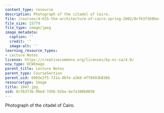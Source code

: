 ```yaml
---
content_type: resource
description: Photograph of the citadel of Cairo.
file: /courses/4-615-the-architecture-of-cairo-spring-2002/8cf63f3b9bed7d5692babe7a380b0850_1047.jpg
file_size: 15779
file_type: image/jpeg
image_metadata:
  caption: ''
  credit: ''
  image-alt: ''
learning_resource_types:
- Lecture Notes
license: https://creativecommons.org/licenses/by-nc-sa/4.0/
ocw_type: OCWImage
parent_title: Lecture Notes
parent_type: CourseSection
parent_uid: 6903e2f5-731a-0bfe-a3b8-4ff0493b836b
resourcetype: Image
title: 1047.jpg
uid: 8cf63f3b-9bed-7d56-92ba-be7a380b0850
---
```

Photograph of the citadel of Cairo.
